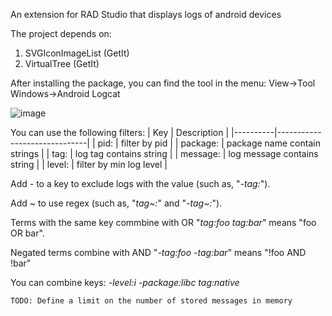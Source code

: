 An extension for RAD Studio that displays logs of android devices

The project depends on:
  1. SVGIconImageList (GetIt)
  2. VirtualTree (GetIt)

After installing the package, you can find the tool in the menu:
  View->Tool Windows->Android Logcat

![image](https://github.com/ivanovsergeyminsk/LogcatD/assets/25233737/fef86f2b-a5d6-4f10-9533-e8ba9a203956)

You can use the following filters:
| Key      | Description                  |
|----------|------------------------------|
| pid:     | filter by pid                |
| package: | package name contain strings |
| tag:     | log tag contains string      |
| message: | log message contains string  |
| level:   | filter by min log level      |

Add *-* to a key to exclude logs with the value (such as, "*-tag:*").

Add *~* to use regex (such as, "*tag~:*" and "*-tag~:*").

Terms with the same key commbine with OR "*tag:foo tag:bar*" means "foo OR bar".

Negated terms combine with AND "*-tag:foo -tag:bar*" means "!foo AND !bar"

You can combine keys: *-level:i -package:libc tag:native*

```
TODO: Define a limit on the number of stored messages in memory
```
